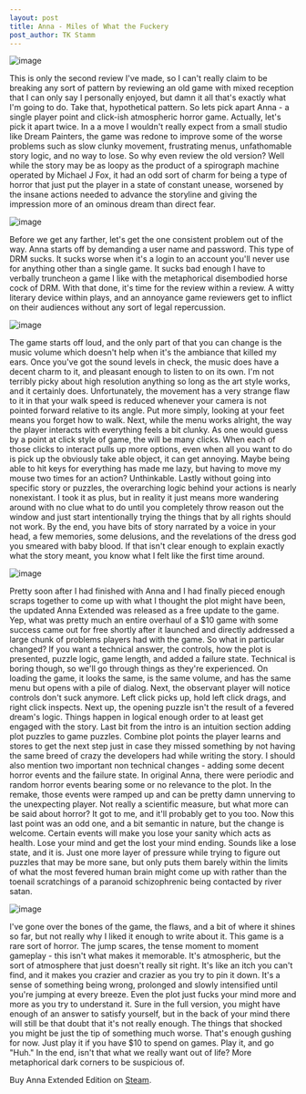 ```yaml
---
layout: post
title: Anna - Miles of What the Fuckery
post_author: TK Stamm
---
```


![image](http://i.imgur.com/6aQIs5Z.jpg)


This is only the second review I've made, so I can't really claim to be breaking any sort of pattern by reviewing an old game with mixed reception that I can only say I personally enjoyed, but damn it all that's exactly what I'm going to do.  Take that, hypothetical pattern.  So lets pick apart Anna - a single player point and click-ish atmospheric horror game.  Actually, let's pick it apart twice.  In a a move I wouldn't really expect from a small studio like Dream Painters, the game was redone to improve some of the worse problems such as slow clunky movement, frustrating menus, unfathomable story logic, and no way to lose.  So why even review the old version?  Well while the story may be as loopy as the product of a spirograph machine operated by Michael J Fox, it had an odd sort of charm for being a type of horror that just put the player in a state of constant unease, worsened by the insane actions needed to advance the storyline and giving the impression more of an ominous dream than direct fear.


![image](http://i.imgur.com/6NxFLfH.jpg)


Before we get any farther, let's get the one consistent problem out of the way.  Anna starts off by demanding a user name and password.  This type of DRM sucks.  It sucks worse when it's a login to an account you'll never use for anything other than a single game.  It sucks bad enough I have to verbally truncheon a game I like with the metaphorical disembodied horse cock of DRM.  With that done, it's time for the review within a review.  A witty literary device within plays, and an annoyance game reviewers get to inflict on their audiences without any sort of legal repercussion.


![image](http://i.imgur.com/vCmF6J3.jpg)


The game starts off loud, and the only part of that you can change is the music volume which doesn't help when it's the ambiance that killed my ears.  Once you've got the sound levels in check, the music does have a decent charm to it, and pleasant enough to listen to on its own.  I'm not terribly picky about high resolution anything so long as the art style works, and it certainly does.  Unfortunately, the movement has a very strange flaw to it in that your walk speed is reduced whenever your camera is not pointed forward relative to its angle.  Put more simply, looking at your feet means you forget how to walk. Next, while the menu works alright, the way the player interacts with everything feels a bit clunky.  As one would guess by a point at click style of game, the will be many clicks.  When each of those clicks to interact pulls up more options, even when all you want to do is pick up the obviously take able object, it can get annoying.  Maybe being able to hit keys for everything has made me lazy, but having to move my mouse two times for an action?  Unthinkable.   Lastly without going into specific story or puzzles, the overarching logic behind your actions is nearly nonexistant.  I took it as plus, but in reality it just means more wandering around with no clue what to do until you completely throw reason out the window and just start intentionally trying the things that by all rights should not work.  By the end, you have bits of story narrated by a voice in your head, a few memories, some delusions, and the revelations of the dress god you smeared with baby blood.  If that isn't clear enough to explain exactly what the story meant, you know what I felt like the first time around.  


![image](http://i.imgur.com/Eqa6rls.jpg)


Pretty soon after I had finished with Anna and I had finally pieced enough scraps together to come up with what I thought the plot might have been, the updated Anna Extended was released as a free update to the game.  Yep, what was pretty much an entire overhaul of a $10 game with some success came out for free shortly after it launched and directly addressed a large chunk of problems players had with the game.  So what in particular changed?  If you want a technical answer, the controls, how the plot is presented, puzzle logic, game length, and added a failure state.  Technical is boring though, so we'll go through things as they're experienced.  On loading the game, it looks the same, is the same volume, and has the same menu but opens with a pile of dialog.  Next, the observant player will notice controls don't suck anymore.  Left click picks up, hold left click drags, and right click inspects.  Next up, the opening puzzle isn't the result of a fevered dream's logic.  Things happen in logical enough order to at least get engaged with the story.  Last bit from the intro is an intuition section adding plot puzzles to game puzzles.  Combine plot points the player learns and stores to get the next step just in case they missed something by not having the same breed of crazy the developers had while writing the story.  I should also mention two important non technical changes - adding some decent horror events and the failure state.  In original Anna, there were periodic and random horror events bearing some or no relevance to the plot.  In the remake, those events were ramped up and can be pretty damn unnerving to the unexpecting player.  Not really a scientific measure, but what more can be said about horror?  It got to me, and it'll probably get to you too.  Now this last point was an odd one, and a bit semantic in nature, but the change is welcome.  Certain events will make you lose your sanity which acts as health.  Lose your mind and get the lost your mind ending.  Sounds like a lose state, and it is.  Just one more layer of pressure while trying to figure out puzzles that may be more sane, but only puts them barely within the limits of what the most fevered human brain might come up with rather than the toenail scratchings of a paranoid schizophrenic being contacted by river satan.


![image](http://i.imgur.com/IVDzN0r.jpg)


I've gone over the bones of the game, the flaws, and a bit of where it shines so far, but not really why I liked it enough to write about it.  This game is a rare sort of horror.  The jump scares, the tense moment to moment gameplay - this isn't what makes it memorable.  It's atmospheric, but the sort of atmosphere that just doesn't really sit right.  It's like an itch you can't find, and it makes you crazier and crazier as you try to pin it down.  It's a sense of something being wrong, prolonged and slowly intensified until you're jumping at every breeze.  Even the plot just fucks your mind more and more as you try to understand it.  Sure in the full version, you might have enough of an answer to satisfy yourself, but in the back of your mind there will still be that doubt that it's not really enough.  The things that shocked you might be just the tip of something much worse.  That's enough gushing for now.  Just play it if you have $10 to spend on games.  Play it, and go "Huh."  In the end, isn't that what we really want out of life?  More metaphorical dark corners to be suspicious of.


Buy Anna Extended Edition on [Steam](http://store.steampowered.com/app/217690/).
